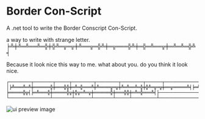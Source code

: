 Border Con-Script
=============

A .net tool to write the Border Conscript Con-Script. 

a way to write with strange letter.
╞╩╪╩═╩══╩═╬╪╬╩═╦═╦╪╩══╦═╬╩╪═╦═══╬╩╪═╬═╩══╦╪═╩═╩═╬╩╡

Because it look nice this way to me. what about you. do you think it look nice.

```
┌────────┬───────┬─────┬────────┬────────┬────────┬──────┬──────────────────┬─┬┐
│╞╩═══╩═╩╪══════╬╪═══╬╬╪═╩═╬═══╩╪╩════╦═╦╪╩═╩══╩═╬╪╬╩═╦═╦╪══╦═════╩╡╞═╩══╦═╬╪╦╪╡
╞═════╬╦╡╞═╩═══╬╪═════╬╦╪╬╦═╩═╦╪══════╬╪═══╬╬╪═╩═╬═══╩╡├───────────────────────┤
└───────────────┴───────┴──────┴───────┴─────┴─────────┴───────────────────────┘
```

![ui preview image](http://i.imgur.com/zpRGiRE.png "UI preview image")
